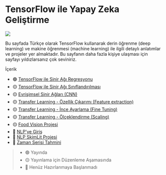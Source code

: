 # TensorFlow ile Yapay Zeka Geliştirme

<img src="https://i.ibb.co/zFV3M0L/1-QY7yv-V-qre-AD-D4-A82f-N4w.jpg" />

Bu sayfada Türkçe olarak TensorFlow kullanarak derin öğrenme (deep learning) ve makine öğrenmesi (machine learning) ile ilgili detaylı anlatımlar ve projeler yer almaktadır. Bu sayfanın daha fazla kişiye ulaşması için sayfayı yıldızlarsanız çok seviniriz.

İçerik
- 🟢 [TensorFlow ile Sinir Ağı Regresyonu](https://github.com/Furkan-Gulsen/TensorFlow-ile-Yapay-Zeka-Gelistirme/tree/main/Tensorflow%20ile%20Sinir%20A%C4%9F%C4%B1%20Regresyonu)
- 🟡 [TensorFlow ile Sinir Ağı Sınıflandırılması](https://github.com/Furkan-Gulsen/TensorFlow-ile-Yapay-Zeka-Gelistirme/tree/main/2-TensorFlow%20ile%20Sinir%20A%C4%9F%C4%B1%20S%C4%B1n%C4%B1fland%C4%B1r%C4%B1lmas%C4%B1)
- 🟡 [Evrişimsel Sinir Ağları (CNN) ](https://github.com/Furkan-Gulsen/TensorFlow-ile-Yapay-Zeka-Gelistirme/tree/main/3-Evri%C5%9Fimsel%20Sinir%20A%C4%9Flar%C4%B1%20(CNN))
- 🟡 [Transfer Learning - Özellik Çıkarımı (Feature extraction)](https://github.com/Furkan-Gulsen/TensorFlow-ile-Yapay-Zeka-Gelistirme/tree/main/4-Transfer%20Learning%20-%20%C3%96zellik%20%C3%87%C4%B1kar%C4%B1m%C4%B1%20(Feature%20extraction))
- 🟡 [Transfer Learning - İnce Ayarlama (Fine Tuning)](https://github.com/Furkan-Gulsen/TensorFlow-ile-Yapay-Zeka-Gelistirme/tree/main/5-Transfer%20Learning%20-%20%C4%B0nce%20Ayarlama%20(Fine%20Tuning))
- 🟡 [Transfer Learning - Ölçeklendirme (Scaling)](https://github.com/Furkan-Gulsen/TensorFlow-ile-Yapay-Zeka-Gelistirme/tree/main/6-Transfer%20Learning%20-%20%C3%96l%C3%A7eklendirme%20(Scaling))
- 🟡 [Food Vision Projesi](https://github.com/Furkan-Gulsen/TensorFlow-ile-Yapay-Zeka-Gelistirme/tree/main/7-Food%20Vision%20Projesi)
- 🔴 [NLP'ye Giriş](https://github.com/Furkan-Gulsen/TensorFlow-ile-Yapay-Zeka-Gelistirme/tree/main/8-NLP'ye%20Giri%C5%9F)
- 🔴 [NLP SkimLit Projesi](https://github.com/Furkan-Gulsen/TensorFlow-ile-Yapay-Zeka-Gelistirme/tree/main/9-NLP%20SkimLit%20Projesi)
- 🔴 [Zaman Serisi Tahmini](https://github.com/Furkan-Gulsen/TensorFlow-ile-Yapay-Zeka-Gelistirme/tree/main/10-Zaman%20Serisi%20Tahmini)


> - 🟢 Yayında
> - 🟡 Yayınlama için Düzenleme Aşamasında
> - 🔴 Henüz Hazırlanmaya Başlanmadı

